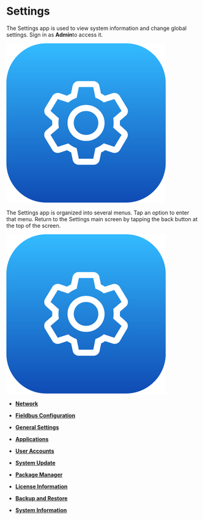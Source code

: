 # Settings

The Settings app is used to view system information and change global settings. Sign in as **Admin**to access it.

![](../Images/Settings/Settings-Icon.png)

The Settings app is organized into several menus. Tap an option to enter that menu. Return to the Settings main screen by tapping the back button at the top of the screen.

![](../Images/Settings/Settings-Icon.png)

-   **[Network](../Settings/Network.md)**  

-   **[Fieldbus Configuration](../Settings/FieldbusConfiguration.md)**  

-   **[General Settings](../Settings/GeneralSettings.md)**  

-   **[Applications](../Settings/Applications.md)**  

-   **[User Accounts](../Settings/UserAccounts.md)**  

-   **[System Update](../Settings/SystemUpdate.md)**  

-   **[Package Manager](../Settings/PackageManager.md)**  

-   **[License Information](../Settings/LicenseInfo.md)**  

-   **[Backup and Restore](../Settings/BackupAndRestore.md)**  

-   **[System Information](../Settings/SystemInfo.md)**  



